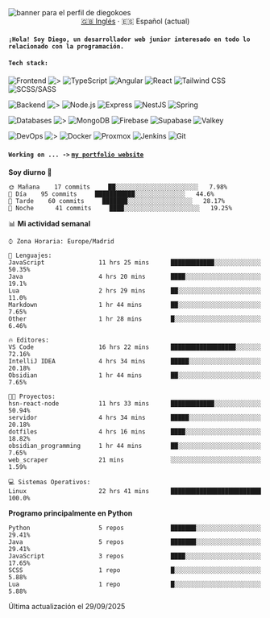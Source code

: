 <picture>
 <source media="(prefers-color-scheme: dark)" srcset="https://i.imgur.com/G5n6xUz.png">
 <source media="(prefers-color-scheme: light)" srcset="https://i.imgur.com/8gLfu4u.png">
 <img alt="banner para el perfil de diegokoes" src="https://i.imgur.com/G5n6xUz.png">
</picture>

<!-- Cambiador de idioma -->
<div align="center">
  <a href="./README.md">🇬🇧 Inglés</a> · <a>🇪🇸 Español (actual)</a>
</div>

#### `¡Hola! Soy Diego, un desarrollador web junior interesado en todo lo relacionado con la programación.`

#### `Tech stack:` 
<!-- Frontend -->
![Frontend   ](https://img.shields.io/badge/Frontend-20232a?style=for-the-badge&logo=terminal&logoColor=white)
![>](https://img.shields.io/badge/%3E-000000?style=for-the-badge&labelColor=000000&color=000000&logoColor=white&labelWidth=20) 
![TypeScript](https://img.shields.io/badge/typescript-3178C6?style=for-the-badge&logo=typescript&logoColor=white)
![Angular](https://img.shields.io/badge/angular-7E22CE?style=for-the-badge&logo=angular&logoColor=white)
![React](https://img.shields.io/badge/react-20232a?style=for-the-badge&logo=react&logoColor=61DAFB)
![Tailwind CSS](https://img.shields.io/badge/tailwindcss-06B6D4?style=for-the-badge&logo=tailwindcss&logoColor=white)
![SCSS/SASS](https://img.shields.io/badge/scss-CC6699?style=for-the-badge&logo=sass&logoColor=white)
<!-- Backend -->
![Backend    ](https://img.shields.io/badge/Backend-20232a?style=for-the-badge&logo=terminal&logoColor=white)
![>](https://img.shields.io/badge/%3E-000000?style=for-the-badge&labelColor=000000&color=000000&logoColor=white&labelWidth=20) 
![Node.js](https://img.shields.io/badge/node.js-339933?style=for-the-badge&logo=nodedotjs&logoColor=white)
![Express](https://img.shields.io/badge/express-000000?style=for-the-badge&logo=express&logoColor=white)
![NestJS](https://img.shields.io/badge/nestjs-E0234E?style=for-the-badge&logo=nestjs&logoColor=white)
![Spring](https://img.shields.io/badge/spring-6DB33F?style=for-the-badge&logo=spring&logoColor=white)
<!-- Databases -->
![Databases  ](https://img.shields.io/badge/BD's-20232a?style=for-the-badge&logo=terminal&logoColor=white)
![>](https://img.shields.io/badge/%3E-000000?style=for-the-badge&labelColor=000000&color=000000&logoColor=white&labelWidth=20) 
![MongoDB](https://img.shields.io/badge/mongodb-4EA94B?style=for-the-badge&logo=mongodb&logoColor=white)
![Firebase](https://img.shields.io/badge/firebase-FFCA28?style=for-the-badge&logo=firebase&logoColor=black)
![Supabase](https://img.shields.io/badge/supabase-3ECF8E?style=for-the-badge&logo=supabase&logoColor=white)
![Valkey](https://img.shields.io/badge/valkey-DC382D?style=for-the-badge&logo=valkey&logoColor=white)
<!-- DevOps -->
![DevOps     ](https://img.shields.io/badge/DevOps-20232a?style=for-the-badge&logo=terminal&logoColor=white)
![>](https://img.shields.io/badge/%3E-000000?style=for-the-badge&labelColor=000000&color=000000&logoColor=white&labelWidth=20) 
![Docker](https://img.shields.io/badge/docker-2496ED?style=for-the-badge&logo=docker&logoColor=white)
![Proxmox](https://img.shields.io/badge/proxmox-e57000?style=for-the-badge&logo=proxmox&logoColor=white)
![Jenkins](https://img.shields.io/badge/jenkins-D24939?style=for-the-badge&logo=jenkins&logoColor=white)
![Git](https://img.shields.io/badge/git-F05032?style=for-the-badge&logo=git&logoColor=white)

#### `Working on ... ->`  [`my portfolio website`](https://github.com/diegokoes/portfolio)


<!--START_SECTION:waka_es-->
**Soy diurno 🐤** 

```text
🌞 Mañana    17 commits     ██░░░░░░░░░░░░░░░░░░░░░░░   7.98% 
🌆 Día    95 commits     ███████████░░░░░░░░░░░░░░   44.6% 
🌃 Tarde    60 commits     ███████░░░░░░░░░░░░░░░░░░   28.17% 
🌙 Noche      41 commits     ████░░░░░░░░░░░░░░░░░░░░░   19.25%

```


📊 **Mi actividad semanal** 

```text
⌚︎ Zona Horaria: Europe/Madrid

💬 Lenguajes: 
JavaScript               11 hrs 25 mins      ████████████░░░░░░░░░░░░░   50.35% 
Java                     4 hrs 20 mins       ████░░░░░░░░░░░░░░░░░░░░░   19.1% 
Lua                      2 hrs 29 mins       ██░░░░░░░░░░░░░░░░░░░░░░░   11.0% 
Markdown                 1 hr 44 mins        ██░░░░░░░░░░░░░░░░░░░░░░░   7.65% 
Other                    1 hr 28 mins        █░░░░░░░░░░░░░░░░░░░░░░░░   6.46%

🔥 Editores: 
VS Code                  16 hrs 22 mins      ██████████████████░░░░░░░   72.16% 
IntelliJ IDEA            4 hrs 34 mins       █████░░░░░░░░░░░░░░░░░░░░   20.18% 
Obsidian                 1 hr 44 mins        ██░░░░░░░░░░░░░░░░░░░░░░░   7.65%

🐱‍💻 Proyectos: 
hsn-react-node           11 hrs 33 mins      ████████████░░░░░░░░░░░░░   50.94% 
servidor                 4 hrs 34 mins       █████░░░░░░░░░░░░░░░░░░░░   20.18% 
dotfiles                 4 hrs 16 mins       ████░░░░░░░░░░░░░░░░░░░░░   18.82% 
obsidian_programming     1 hr 44 mins        ██░░░░░░░░░░░░░░░░░░░░░░░   7.65% 
web_scraper              21 mins             ░░░░░░░░░░░░░░░░░░░░░░░░░   1.59%

💻 Sistemas Operativos: 
Linux                    22 hrs 41 mins      █████████████████████████   100.0%

```

**Programo principalmente en Python** 

```text
Python                   5 repos             ███████░░░░░░░░░░░░░░░░░░   29.41% 
Java                     5 repos             ███████░░░░░░░░░░░░░░░░░░   29.41% 
JavaScript               3 repos             ████░░░░░░░░░░░░░░░░░░░░░   17.65% 
SCSS                     1 repo              █░░░░░░░░░░░░░░░░░░░░░░░░   5.88% 
Lua                      1 repo              █░░░░░░░░░░░░░░░░░░░░░░░░   5.88%

```



 Última actualización el 29/09/2025
<!--END_SECTION:waka_es-->
